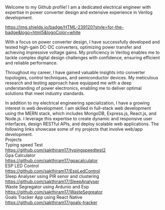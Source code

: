 Welcome to my Github profile! I am a dedicated electrical engineer with expertise in power converter design and extensive experience in Verilog development.

https://img.shields.io/badge/HTML-239120?style=for-the-badge&logo=html5&logoColor=white


With a focus on power converter design, I have successfully developed and tested high-gain DC-DC converters, optimizing power transfer and achieving impressive voltage gains. My proficiency in Verilog enables me to tackle complex digital design challenges with confidence, ensuring efficient and reliable performance.

Throughout my career, I have gained valuable insights into converter topologies, control techniques, and semiconductor devices. My meticulous research and testing approach have equipped me with a deep understanding of power electronics, enabling me to deliver optimal solutions that meet industry standards.

In addition to my electrical engineering specialization, I have a growing interest in web development. I am skilled in full-stack web development using the MERN stack, which includes MongoDB, Express.js, React.js, and Node.js. I leverage this expertise to create dynamic and responsive user interfaces, design RESTful APIs, and deploy scalable web applications.
The following links showcase some of my projects that involve web/app development.
 <br/>
Projects
<br/>
  Typing speed Test
   <br/>
  https://github.com/sakthiram17/typingspeedtest2
   <br/>
  Gpa Calculator
   <br/>
  https://github.com/sakthiram17/gpacalculator
  <br/>
  ESP LED Control
  <br/>
  https://github.com/sakthiram17/EspLedControl
  <br/>
  Sleep Analyser using PIR senor and clustering
  <br/>
  https://github.com/sakthiram17/SleepAnalyser
  <br/>
  Waste Segregator using Ardunio and Esp
  <br/>
    https://github.com/sakthiram17/WasteSegreator
  <br/>
  Goals Tracker App using React Native
 <br/>
    https://github.com/sakthiram17/goals-tracker
  <br/>
